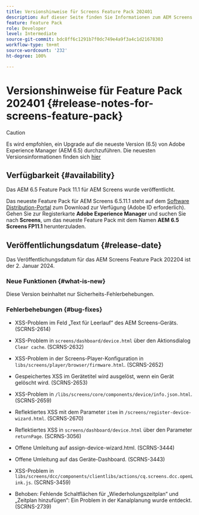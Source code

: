```yaml
---
title: Versionshinweise für Screens Feature Pack 202401
description: Auf dieser Seite finden Sie Informationen zum AEM Screens Feature Pack 202401, das am 2. Januar 2024 veröffentlicht wurde.
feature: Feature Pack
role: Developer
level: Intermediate
source-git-commit: bdc8ff6c1291b7f0dc749e4a9f3a4c1d21678303
workflow-type: tm+mt
source-wordcount: '232'
ht-degree: 100%

---
```


# Versionshinweise für Feature Pack 202401 {#release-notes-for-screens-feature-pack}

>[!CAUTION]
>Es wird empfohlen, ein Upgrade auf die neueste Version (6.5) von Adobe Experience Manager (AEM 6.5) durchzuführen. Die neuesten Versionsinformationen finden sich [hier](https://experienceleague.adobe.com/docs/experience-manager-65/content/release-notes/release-notes.html?lang=de)

## Verfügbarkeit {#availability}

Das AEM 6.5 Feature Pack 11.1 für AEM Screens wurde veröffentlicht.

Das neueste Feature Pack für AEM Screens 6.5.11.1 steht auf dem [Software Distribution-Portal](https://experience.adobe.com/#/downloads/content/software-distribution/en/aem.html) zum Download zur Verfügung (Adobe ID erforderlich). Gehen Sie zur Registerkarte **Adobe Experience Manager** und suchen Sie nach **Screens**, um das neueste Feature Pack mit dem Namen **AEM 6.5 Screens FP11.1** herunterzuladen.

## Veröffentlichungsdatum {#release-date}

Das Veröffentlichungsdatum für das AEM Screens Feature Pack 202204 ist der 2. Januar 2024.

### Neue Funktionen {#what-is-new}

Diese Version beinhaltet nur Sicherheits-Fehlerbehebungen.

### Fehlerbehebungen {#bug-fixes}

* XSS-Problem im Feld „Text für Leerlauf“ des AEM Screens-Geräts. (SCRNS-2614)

* XSS-Problem in `screens/dashboard/device.html` über den Aktionsdialog `Clear cache`. (SCRNS-2632)

* XSS-Problem in der Screens-Player-Konfiguration in `libs/screens/player/browser/firmware.html`. (SCRNS-2652)

* Gespeichertes XSS im Gerätetitel wird ausgelöst, wenn ein Gerät gelöscht wird. (SCRNS-2653)

* XSS-Problem in `/libs/screens/core/components/device/info.json.html`. (SCRNS-2659)

* Reflektiertes XSS mit dem Parameter `item` in `/screens/register-device-wizard.html`. (SCRNS-2670)

* Reflektiertes XSS in `screens/dashboard/device.html` über den Parameter `returnPage`. (SCRNS-3056)

* Offene Umleitung auf assign-device-wizard.html. (SCRNS-3444)

* Offene Umleitung auf das Geräte-Dashboard. (SCRNS-3443)

* XSS-Problem in `libs/screens/dcc/components/clientlibs/actions/cq.screens.dcc.openLink.js`. (SCRNS-3459)

* Behoben: Fehlende Schaltflächen für „Wiederholungszeitplan“ und „Zeitplan hinzufügen“: Ein Problem in der Kanalplanung wurde entdeckt. (SCRNS-2739)
